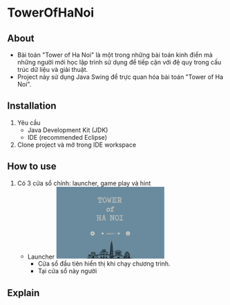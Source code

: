 # TowerOfHaNoi

## About
  - Bài toán "Tower of Ha Noi" là một trong những bài toán kinh điển mà những người mới học lập trình sử dụng để tiếp cận với đệ quy trong cấu trúc dữ liệu và giải thuật.
  - Project này sử dụng Java Swing để trực quan hóa bài toán "Tower of Ha Noi".
## Installation
  1. Yêu cầu 
      - Java Development Kit (JDK)
      - IDE (recommended Eclipse)
  2. Clone project và mở trong IDE workspace

## How to use
  1. Có 3 cửa sổ chính: launcher, game play và hint
      - Launcher
        <img
           src="/TowerOfHaNoi/images/launcher.png"
           alt=""
           title="Ảnh chụp màn hình"
            style="display: inline-block; margin: 0 auto; max-width: 250px">
        - Cửa sổ đầu tiên hiển thị khi chạy chương trình.
        - Tại cửa sổ này người 


## Explain
